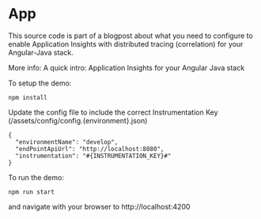 # App

This source code is part of a blogpost about what you need to configure to enable Application Insights with distributed tracing (correlation) for your Angular-Java stack.

More info: A quick intro: Application Insights for your Angular Java stack

To setup the demo:

```
npm install
```

Update the config file to include the correct Instrumentation Key (/assets/config/config.{environment}.json)

```
{
  "environmentName": "develop",
  "endPointApiUrl": "http://localhost:8080",
  "instrumentation": "#{INSTRUMENTATION_KEY}#"
}
```

To run the demo:

```
npm run start
```

and navigate with your browser to http://localhost:4200
